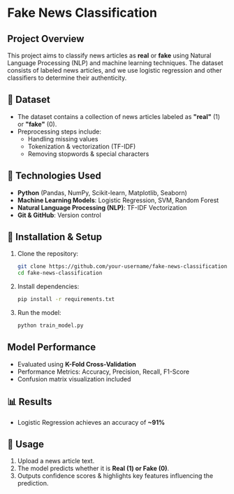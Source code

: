 # Fake News Classification

## Project Overview
This project aims to classify news articles as **real** or **fake** using Natural Language Processing (NLP) and machine learning techniques. The dataset consists of labeled news articles, and we use logistic regression and other classifiers to determine their authenticity.

## 📂 Dataset
- The dataset contains a collection of news articles labeled as **"real"** (1) or **"fake"** (0).
- Preprocessing steps include:
  - Handling missing values
  - Tokenization & vectorization (TF-IDF)
  - Removing stopwords & special characters

## 🚀 Technologies Used
- **Python** (Pandas, NumPy, Scikit-learn, Matplotlib, Seaborn)
- **Machine Learning Models**: Logistic Regression, SVM, Random Forest
- **Natural Language Processing (NLP)**: TF-IDF Vectorization
- **Git & GitHub**: Version control

## 📜 Installation & Setup
1. Clone the repository:
   ```sh
   git clone https://github.com/your-username/fake-news-classification.git
   cd fake-news-classification
   ```
2. Install dependencies:
   ```sh
   pip install -r requirements.txt
   ```
3. Run the model:
   ```sh
   python train_model.py
   ```

##  Model Performance
- Evaluated using **K-Fold Cross-Validation**
- Performance Metrics: Accuracy, Precision, Recall, F1-Score
- Confusion matrix visualization included

## 📊 Results
- Logistic Regression achieves an accuracy of **~91%**

## 📌 Usage
1. Upload a news article text.
2. The model predicts whether it is **Real (1) or Fake (0)**.
3. Outputs confidence scores & highlights key features influencing the prediction.




